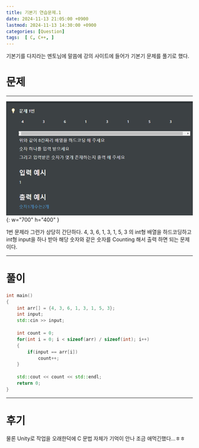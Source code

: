 ```yaml
---
title: 기본기 연습문제.1
date: 2024-11-13 21:05:00 +0900
lastmod: 2024-11-13 14:30:00 +0900
categories: [Question]  
tags:  [ C, C++, ]
---
```


기본기를 다지라는 멘토님에 말씀에 강의 사이트에 들어가 기본기 문제를 풀기로 했다.

# 문제   
---------------------------------------

![Desktop View](/assets/img/Question1.png){: w="700" h="400" }

1번 문제라 그런가 상당히 간단하다. 4, 3, 6, 1, 3, 1, 5, 3 의 int형 배열을 하드코딩하고 int형 input을 하나 받아 해당 숫자와 같은 숫자를 Counting 해서
출력 하면 되는 문제이다.

---------------------------------------

# 풀이

```c++
int main()
{                        
    int arr[] = {4, 3, 6, 1, 3, 1, 5, 3};
    int input;
    std::cin >> input;

    int count = 0;
    for(int i = 0; i < sizeof(arr) / sizeof(int); i++)
    {
        if(input == arr[i])
            count++;
    }

    std::cout << count << std::endl;
    return 0;
}
```
---------------------------------------

# 후기

물론 Unity로 작업을 오래한덕에 C 문법 자체가 기억이 안나 조금 애먹긴했다...ㅎㅎ
